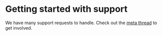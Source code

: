 # Getting started with support

We have many support requests to handle. Check out the [meta thread](https://meta.trustroots.org/t/wiki-support-team/22) to get involved.
